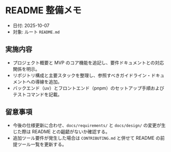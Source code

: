 # README 整備メモ
- 日付: 2025-10-07
- 対象: ルート `README.md`

## 実施内容
- プロジェクト概要と MVP のコア機能を追記し、要件ドキュメントとの対応関係を明示。
- リポジトリ構成と主要スタックを整理し、参照すべきガイドライン・ドキュメントへの導線を追加。
- バックエンド（uv）とフロントエンド（pnpm）のセットアップ手順およびテストコマンドを記載。

## 留意事項
- 今後の仕様更新に合わせ、`docs/requirements/` と `docs/design/` の変更が生じた際は README との齟齬がないか確認する。
- 追加ツール要件が発生した場合は `CONTRIBUTING.md` と併せて README の前提ツール一覧を更新する。
